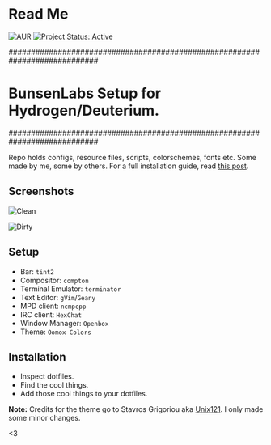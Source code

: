# Read Me

[![AUR](https://img.shields.io/aur/license/yaourt.svg)](https://github.com/lgeurts/BunsenLabs-Setup) [![Project Status: Active](http://www.repostatus.org/badges/latest/active.svg)](http://www.repostatus.org/#active)

############################################################################
# BunsenLabs Setup for Hydrogen/Deuterium.
############################################################################

Repo holds configs, resource files, scripts, colorschemes, fonts etc. Some made by me, some by others. For a full installation guide, read [this post](https://lgeurts.github.io/open%20source/2017/07/11/bunsenlabs-linux-setup-notes-for-dell-inspiron-6000/).

## Screenshots

![Clean](https://github.com/lgeurts/lgeurts.github.io/blob/master/assets/bl-colors-clean.png)


![Dirty](https://github.com/lgeurts/lgeurts.github.io/blob/master/assets/bl-colors-dirty.png)

## Setup

- Bar: `tint2` 
- Compositor: `compton` 
- Terminal Emulator: `terminator`
- Text Editor: `gVim`/`Geany`
- MPD client: `ncmpcpp`
- IRC client: `HexChat`
- Window Manager: `Openbox`
- Theme: `Oomox Colors`

## Installation
- Inspect dotfiles.
- Find the cool things.
- Add those cool things to your dotfiles.

**Note:** Credits for the theme go to Stavros Grigoriou aka [Unix121](https://github.com/unix121). I only made some minor changes.

<3
